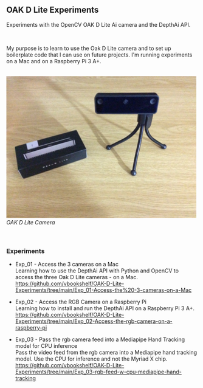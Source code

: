 ## OAK D Lite Experiments

Experiments with the OpenCV OAK D Lite Ai camera and the DepthAi API.

<br>

My purpose is to learn to use the Oak D Lite camera and to set up boilerplate code that I can use on future projects. I'm running experiments on a Mac and on a Raspberry Pi 3 A+.

<br>
<img src="https://github.com/vbookshelf/OAK-D-Lite-Experiments/blob/main/images/oak-d-lite.jpg" width="500"></img>
<i>OAK D Lite Camera</i><br>
<br>

<br>

### Experiments

- Exp_01 - Access the 3 cameras on a Mac<br>
Learning how to use the DepthAi API with Python and OpenCV to access the three Oak D Lite cameras - on a Mac.<br>
https://github.com/vbookshelf/OAK-D-Lite-Experiments/tree/main/Exp_01-Access-the%20-3-cameras-on-a-Mac

- Exp_02 - Access the RGB Camera on a Raspberry Pi<br>
Learning how to install and run the DepthAi API on a Raspberry Pi 3 A+.<br>
https://github.com/vbookshelf/OAK-D-Lite-Experiments/tree/main/Exp_02-Access-the-rgb-camera-on-a-raspberry-pi

- Exp_03 - Pass the rgb camera feed into a Mediapipe Hand Tracking model for CPU inference<br>
Pass the video feed from the rgb camera into a Mediapipe hand tracking model. Use the CPU for inference and not the Myriad X chip.<br>
https://github.com/vbookshelf/OAK-D-Lite-Experiments/tree/main/Exp_03-rgb-feed-w-cpu-mediapipe-hand-tracking

<br>
